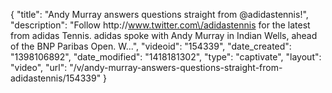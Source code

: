 {
    "title": "Andy Murray answers questions straight from @adidastennis!",
    "description": "Follow http:\/\/www.twitter.com\/adidastennis for the latest from adidas Tennis. adidas spoke with Andy Murray in Indian Wells, ahead of the BNP Paribas Open. W...",
    "videoid": "154339",
    "date_created": "1398106892",
    "date_modified": "1418181302",
    "type": "captivate",
    "layout": "video",
    "url": "\/v\/andy-murray-answers-questions-straight-from-adidastennis\/154339"
}